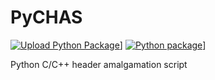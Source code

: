 # PyCHAS
[![Upload Python Package](https://github.com/EinKara/PyCHAS/actions/workflows/python-publish.yml/badge.svg)](https://github.com/EinKara/PyCHAS/actions/workflows/python-publish.yml)]
[![Python package](https://github.com/EinKara/PyCHAS/actions/workflows/python-package.yml/badge.svg)](https://github.com/EinKara/PyCHAS/actions/workflows/python-package.yml)]

Python C/C++ header amalgamation script
